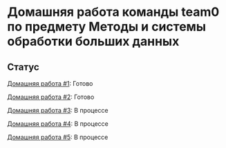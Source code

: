# Домашняя работа команды team0 по предмету Методы и системы обработки больших данных

## Статус

[Домашняя работа #1](hw1/): Готово

[Домашняя работа #2](hw2/): Готово

[Домашняя работа #3](hw3/): В процессе

[Домашняя работа #4](hw4/): В процессе

[Домашняя работа #5](hw5/): В процессе
